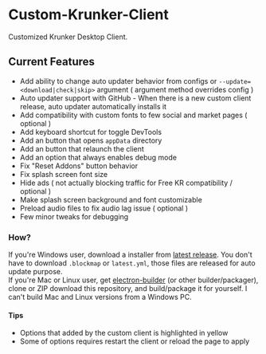 # Custom-Krunker-Client
Customized Krunker Desktop Client.

## Current Features
- Add ability to change auto updater behavior from configs or `--update=<download|check|skip>` argument ( argument method overrides config )
- Auto updater support with GitHub - When there is a new custom client release, auto updater automatically installs it
- Add compatibility with custom fonts to few social and market pages ( optional )
- Add keyboard shortcut for toggle DevTools
- Add an button that opens `appData` directory
- Add an button that relaunch the client
- Add an option that always enables debug mode
- Fix "Reset Addons" button behavior
- Fix splash screen font size
- Hide ads ( not actually blocking traffic for Free KR compatibility / optional )
- Make splash screen background and font customizable
- Preload audio files to fix audio lag issue ( optional )
- Few minor tweaks for debugging

### How?
If you're Windows user, download a installer from [latest release](https://github.com/Mixaz017/Custom-Krunker-Client/releases/latest). You don't have to download `.blockmap` or `latest.yml`, those files are released for auto update purpose.  
If you're Mac or Linux user, get [electron-builder](https://www.electron.build/) (or other builder/packager), clone or ZIP download this repository, and build/package it for yourself. I can't build Mac and Linux versions from a Windows PC.

#### Tips
- Options that added by the custom client is highlighted in yellow
- Some of options requires restart the client or reload the page to apply
